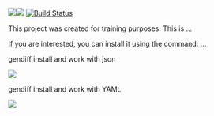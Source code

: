 <a href="https://codeclimate.com/github/codeclimate/codeclimate/maintainability"><img src="https://api.codeclimate.com/v1/badges/a99a88d28ad37a79dbf6/maintainability" /></a><a href="https://codeclimate.com/github/codeclimate/codeclimate/test_coverage"><img src="https://api.codeclimate.com/v1/badges/a99a88d28ad37a79dbf6/test_coverage" /></a>
[![Build Status](https://travis-ci.org/PavelGoshurenko/python-project-lvl2.svg?branch=master)](https://travis-ci.org/PavelGoshurenko/python-project-lvl2)

This project was created for training purposes. This is ...

If you are interested, you can install it using the command:
...


gendiff install and work with json

<a href="https://asciinema.org/a/CQ9azdFIttvbwXsmplfV0T4fD" target="_blank"><img src="https://asciinema.org/a/CQ9azdFIttvbwXsmplfV0T4fD.svg" /></a>

gendiff install and work with YAML

<a href="https://asciinema.org/a/1YXV0qMGSmeni7NbOv9iVaKAA" target="_blank"><img src="https://asciinema.org/a/1YXV0qMGSmeni7NbOv9iVaKAA.svg" /></a>
